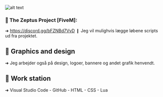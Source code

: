 ![alt text](https://media.discordapp.net/attachments/919032147753455646/1025683289748557824/s.png?width=1340&height=754)

### 📍 The Zeptus Project [FiveM]:
➜ https://discord.gg/bFZNBd7VvD ❙ Jeg vil mulighvis lægge løbene scripts ud fra projektet.

## 🎨 Graphics and design
➜ Jeg arbejder også på design, logoer, bannere og andet grafik henvendt.

## 🔧 Work station 
➜ Visual Studio Code - GitHub - HTML - CSS - Lua
